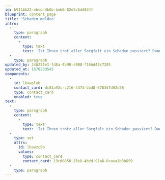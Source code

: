```yaml
---
id: b911bb22-ebcd-4b0b-beb6-02e5c5dd834f
blueprint: content_page
title: 'Schaden melden'
intro:
  -
    type: paragraph
    content:
      -
        type: text
        text: 'Ist Ihnen trot aller Sorgfalt ein Schaden passiert? Dann helfen wir Ihnen rasch und unkompliziert. Sie können telefonisch oder direkt online melden.'
  -
    type: paragraph
updated_by: 24b251e1-fd8a-4b90-a908-f16bd43c7285
updated_at: 1670253543
components:
  -
    id: lbawplob
    contact_card: dc83a92c-c216-4474-bbd8-570357d02c58
    type: contact_card
    enabled: true
text:
  -
    type: paragraph
    content:
      -
        type: text
        text: 'Ist Ihnen trotz aller Sorgfalt ein Schaden passiert? Dann helfen wir Ihnen rasch und unkompliziert. Sie können telefonisch oder direkt online melden.'
  -
    type: set
    attrs:
      id: lbawzc9b
      values:
        type: contact_card
        contact_card: 19c60858-15e8-4bdd-91a8-0caea1b30899
  -
    type: paragraph
---
```

